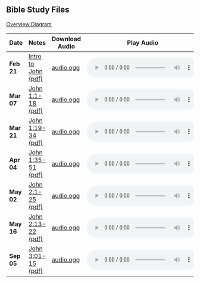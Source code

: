 ## Bible Study Files

[Overview Diagram](https://github.com/MidnightJava/reston-home-group/raw/main/bible-study/John_Overview.pdf)

Date|Notes|Download Audio|Play Audio
--|--|--|--|
**Feb 21**|[Intro to John (pdf)](https://github.com/MidnightJava/reston-home-group/raw/main/bible-study/2025_Feb_21/Intro_to_John.pdf)|[audio.ogg](https://github.com/MidnightJava/reston-home-group/raw/efs/heads/main/bible-study/2025_Feb_21/audio.ogg)|<audio controls src="https://github.com/MidnightJava/reston-home-group/raw/refs/heads/main/bible-study/2025_Feb_21/audio.ogg"></audio>
**Mar 07**|[John 1:1-18 (pdf)](https://github.com/MidnightJava/reston-home-group/raw/refs/heads/main/bible-study/2025_Mar_07/John_1_Prologue.pdf)|[audio.ogg](https://github.com/MidnightJava/reston-home-group/raw/refs/heads/main/bible-study/2025_Mar_07/audio.ogg)|<audio controls src="https://github.com/MidnightJava/reston-home-group/raw/refs/heads/main/bible-study/2025_Mar_07/audio.ogg"></audio>
**Mar 21**|[John 1:19-34 (pdf)](https://github.com/MidnightJava/reston-home-group/raw/main/bible-study/2025_Mar_21/John_1_19-34.pdf)|[audio.ogg](https://github.com/MidnightJava/reston-home-group/raw/refs/heads/main/bible-study/2025_Mar_21/audio.ogg)|<audio controls src="https://github.com/MidnightJava/reston-home-group/raw/refs/heads/main/bible-study/2025_Mar_21/audio.ogg"></audio>
**Apr 04**|[John 1:35-51 (pdf)](https://github.com/MidnightJava/reston-home-group/raw/main/bible-study/2025_Apr_04/John_1_35-51.pdf)|[audio.ogg](https://github.com/MidnightJava/reston-home-group/raw/refs/heads/main/bible-study/2025_Apr_04/audio.ogg)|<audio controls src="https://github.com/MidnightJava/reston-home-group/raw/refs/heads/main/bible-study/2025_Apr_04/audio.ogg"></audio>
**May 02**|[John 2:1-25 (pdf)](https://github.com/MidnightJava/reston-home-group/raw/main/bible-study/2025_May_02/John_2_1-25.pdf)|[audio.ogg](https://github.com/MidnightJava/reston-home-group/raw/refs/heads/main/bible-study/2025_May_02/audio.ogg)|<audio controls src="https://github.com/MidnightJava/reston-home-group/raw/refs/heads/main/bible-study/2025_May_02/audio.ogg"></audio>
**May 16**|[John 2:13-22 (pdf)](https://github.com/MidnightJava/reston-home-group/raw/main/bible-study/2025_May_16/John_2_13-22.pdf)|[audio.ogg](https://github.com/MidnightJava/reston-home-group/raw/refs/heads/main/bible-study/2025_May_16/audio.ogg)|<audio controls src="https://github.com/MidnightJava/reston-home-group/raw/refs/heads/main/bible-study/2025_May_16/audio.ogg"></audio>
**Sep 05**|[John 3:01-15 (pdf)](https://github.com/MidnightJava/reston-home-group/raw/main/bible-study/2025_Sep_05/John_3_01-15.pdf)|[audio.ogg](https://github.com/MidnightJava/reston-home-group/raw/refs/heads/main/bible-study/2025_Sep_05/audio.ogg)|<audio controls src="https://github.com/MidnightJava/reston-home-group/raw/refs/heads/main/bible-study/2025_Sep_05/audio.ogg"></audio>

